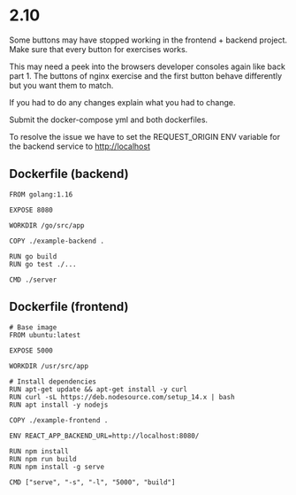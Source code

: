 # 2.10

Some buttons may have stopped working in the frontend + backend project. Make sure that every button for exercises works.

This may need a peek into the browsers developer consoles again like back part 1. The buttons of nginx exercise and the first button behave differently but you want them to match.

If you had to do any changes explain what you had to change.

Submit the docker-compose yml and both dockerfiles.

To resolve the issue we have to set the REQUEST_ORIGIN ENV variable for the backend service to <http://localhost>

## Dockerfile (backend)

```docker
FROM golang:1.16

EXPOSE 8080

WORKDIR /go/src/app

COPY ./example-backend .

RUN go build
RUN go test ./...

CMD ./server
```

## Dockerfile (frontend)

```docker
# Base image
FROM ubuntu:latest

EXPOSE 5000

WORKDIR /usr/src/app

# Install dependencies
RUN apt-get update && apt-get install -y curl
RUN curl -sL https://deb.nodesource.com/setup_14.x | bash
RUN apt install -y nodejs

COPY ./example-frontend .

ENV REACT_APP_BACKEND_URL=http://localhost:8080/

RUN npm install
RUN npm run build
RUN npm install -g serve

CMD ["serve", "-s", "-l", "5000", "build"]
```
